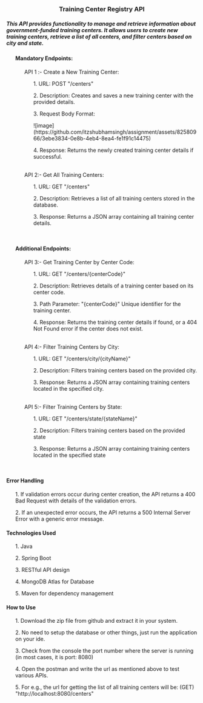 <h3 align="center">Training Center Registry API</h1>
<h5> This API provides functionality to manage and retrieve information about government-funded training centers. It allows users to create new training centers, retrieve a list of all centers, and filter centers based on city and state. </h5>
<ol><h4>Mandatory Endpoints:</h4>
<ol>API 1 :- Create a New Training Center:
  <ul>1. URL: POST "/centers"</ul>
  <ul>2. Description: Creates and saves a new training center with the provided details.</ul>
  <ul>3. Request Body Format:</ul>
  <ul>![image](https://github.com/itzshubhamsingh/assignment/assets/82580966/3ebe3834-0e8b-4eb4-8ea4-fe1f91c14475)
</ul>
  <ul>4. Response: Returns the newly created training center details if successful.</ul>
</ol>
  <br>
<ol>API 2:- Get All Training Centers:
  <ul>1. URL: GET "/centers"</ul>
  <ul>2. Description: Retrieves a list of all training centers stored in the database.</ul>
  <ul>3. Response: Returns a JSON array containing all training center details.</ul>
</ol></ol>
<br>
<ol><h4>Additional Endpoints:</h4>
<ol>API 3:- Get Training Center by Center Code:
  <ul>1. URL: GET "/centers/{centerCode}"</ul>
  <ul>2. Description: Retrieves details of a training center based on its center code.</ul>
  <ul>3. Path Parameter: "{centerCode}" Unique identifier for the training center.</ul>
  <ul>4. Response: Returns the training center details if found, or a 404 Not Found error if the center does not exist.</ul>
</ol>
  <br>
<ol>API 4:- Filter Training Centers by City:
<ul>1. URL: GET "/centers/city/{cityName}"</ul>
<ul>2. Description: Filters training centers based on the provided city.</ul>
<ul>3. Response: Returns a JSON array containing training centers located in the specified city.</ul>
</ol>
  <br>
<ol>API 5:- Filter Training Centers by State:
<ul>1. URL: GET "/centers/state/{stateName}"</ul>
<ul>2. Description: Filters training centers based on the provided state</ul>
<ul>3. Response: Returns a JSON array containing training centers located in the specified state</ul>
</ol></ol>
<br>
<h4>Error Handling</h4>
  <ul>1. If validation errors occur during center creation, the API returns a 400 Bad Request with details of the validation errors.</ul>
  <ul>2. If an unexpected error occurs, the API returns a 500 Internal Server Error with a generic error message.</ul>
<h4>Technologies Used</h4>
  <ul>1. Java</ul>
  <ul>2. Spring Boot</ul>
  <ul>3. RESTful API design</ul>
  <ul>4. MongoDB Atlas for Database</ul>
  <ul>5. Maven for dependency management</ul>
<h4>How to Use</h4>
  <ul>1. Download the zip file from github and extract it in your system.</ul>
  <ul>2. No need to setup the database or other things, just run the application on your ide.</ul>
  <ul>3. Check from the console the port number where the server is running (in most cases, it is port: 8080)</ul>
  <ul>4. Open the postman and write the url as mentioned above to test various APIs.</ul>
  <ul>5. For e.g., the url for getting the list of all training centers will be: (GET) "http://localhost:8080/centers"</ul>




